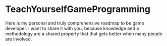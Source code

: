 # TeachYourselfGameProgramming
Here is my personal and truly comprehensive roadmap to be game developer. I want to share it with you, because knowledge and a methodology are a shared property that that gets better when many people are involved.

